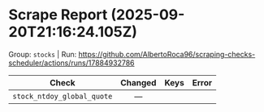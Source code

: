 # Scrape Report (2025-09-20T21:16:24.105Z)

Group: `stocks`  |  Run: https://github.com/AlbertoRoca96/scraping-checks-scheduler/actions/runs/17884932786

| Check | Changed | Keys | Error |
|---|:---:|:--|:--|
| `stock_ntdoy_global_quote` | — |  |  |
